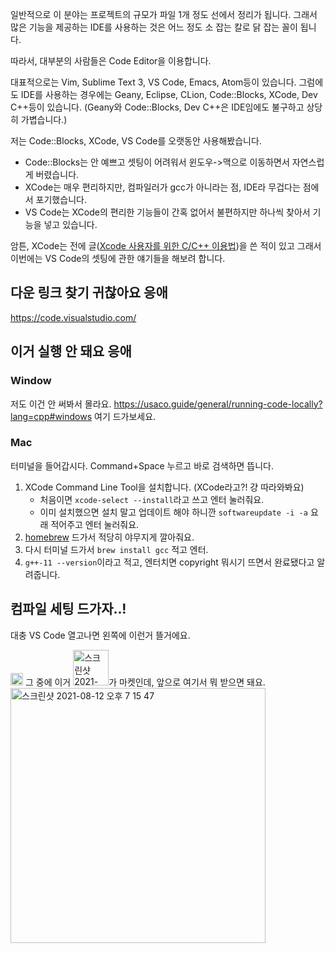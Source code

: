 일반적으로 이 분야는 프로젝트의 규모가 파일 1개 정도 선에서 정리가 됩니다.
그래서 많은 기능을 제공하는 IDE를 사용하는 것은 어느 정도 소 잡는 칼로 닭 잡는 꼴이 됩니다.

따라서, 대부분의 사람들은 Code Editor을 이용합니다.

대표적으로는 Vim, Sublime Text 3, VS Code, Emacs, Atom등이 있습니다.
그럼에도 IDE를 사용하는 경우에는 Geany, Eclipse, CLion, Code::Blocks, XCode, Dev C++등이 있습니다. (Geany와 Code::Blocks, Dev C++은 IDE임에도 불구하고 상당히 가볍습니다.)

저는 Code::Blocks, XCode, VS Code를 오랫동안 사용해봤습니다.

* Code::Blocks는 안 예쁘고 셋팅이 어려워서 윈도우->맥으로 이동하면서 자연스럽게 버렸습니다.
* XCode는 매우 편리하지만, 컴파일러가 gcc가 아니라는 점, IDE라 무겁다는 점에서 포기했습니다.
* VS Code는 XCode의 편리한 기능들이 간혹 없어서 불편하지만 하나씩 찾아서 기능을 넣고 있습니다.

암튼, XCode는 전에 글([Xcode 사용자를 위한 C/C++ 이용법](https://mathsciforstudent.tistory.com/105))을 쓴 적이 있고 그래서
이번에는 VS Code의 셋팅에 관한 얘기들을 해보려 합니다.

## 다운 링크 찾기 귀찮아요 응애
https://code.visualstudio.com/

## 이거 실행 안 돼요 응애
### Window
저도 이건 안 써봐서 몰라요. https://usaco.guide/general/running-code-locally?lang=cpp#windows 여기 드가보세요.

### Mac
터미널을 들어갑시다. Command+Space 누르고 바로 검색하면 뜹니다.

1. XCode Command Line Tool을 설치합니다. (XCode라고?! 걍 따라와봐요)
   * 처음이면 `xcode-select --install`라고 쓰고 엔터 눌러줘요.
   * 이미 설치했으면 설치 말고 업데이트 해야 하니깐 `softwareupdate -i -a` 요래 적어주고 엔터 눌러줘요.
2. [homebrew](https://brew.sh/) 드가서 적당히 야무지게 깔아줘요.
3. 다시 터미널 드가서 `brew install gcc` 적고 엔터.
4. `g++-11 --version`이라고 적고, 엔터치면 copyright 뭐시기 뜨면서 완료됐다고 알려줍니다.

## 컴파일 세팅 드가자..!

대충 VS Code 열고나면 왼쪽에 이런거 뜰거에요.

<img width="20" alt="스크린샷 2021-08-12 오후 7 17 11" src="https://user-images.githubusercontent.com/70815390/129180473-ad4d8488-bc48-42ca-bb71-d80102d2f501.png">
그 중에 이거 <img width="57" alt="스크린샷 2021-08-12 오후 7 18 30" src="https://user-images.githubusercontent.com/70815390/129180638-80ade85e-5090-4e6d-bdb6-0df67eff2a13.png">가 마켓인데, 앞으로 여기서 뭐 받으면 돼요.

<img width="408" alt="스크린샷 2021-08-12 오후 7 15 47" src="https://user-images.githubusercontent.com/70815390/129180307-c8f3b533-b3af-4883-9cd9-d6acf01ad775.png">

